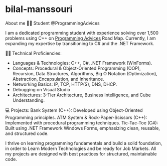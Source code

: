 # bilal-manssouri
About me 👨‍🎓 Student @ProgrammingAdvices

I am a dedicated programming student with experience solving over 1,500 problems using C++ on [Programming Advices](https://programmingadvices.com/) Road Map.
Currently, I am expanding my expertise by transitioning to C# and the .NET Framework.

👩‍💻 Technical Proficiencies:
- Languages & Technologies: C++, C#, .NET Framework (WinForms).
- Concepts: Procedural & Object-Oriented Programming (OOP), Recursion, Data Structures, 
 Algorithms, Big O Notation (Optimization), Abstraction, Encapsulation, and Inheritance.
- Networking Basics: IP, TCP, HTTP(S), DNS, DHCP.
- Debugging on Visual Studio
- Architectures: 3-Tier Architecture, Business Intelligence, and Cube Understanding.

💻 Projects:
Bank System (C++): Developed using Object-Oriented Programming principles.
ATM System & Rock-Paper-Scissors (C++): Implemented with procedural programming techniques.
Tic-Tac-Toe (C#): Built using .NET Framework Windows Forms, emphasizing clean, reusable, and structured code.

I thrive on learning programming fundamentals and build a solid foundation, in order to Learn Modern Technologies and be ready for Job Markets.
All my projects are designed with best practices for structured, maintainable code.
